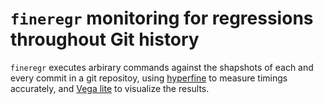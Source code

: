 # `fineregr` monitoring for regressions throughout Git history

`fineregr` executes arbirary commands against the shapshots of each and every commit in
a git repositoy, using [hyperfine](https://github.com/sharkdp/hyperfine) to
measure timings accurately, and [Vega lite](https://vega.github.io/vega-lite/)
to visualize the results.